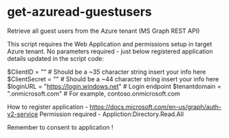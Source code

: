 # get-azuread-guestusers

Retrieve all guest users from the Azure tenant (MS Graph REST API)

This script requires the Web Application and permissions setup in target Azure tenant.
No parameters required - just below registered application details updated in the script code:

$ClientID = "" 				# Should be a ~35 character string insert your info here 
$ClientSecret = "" 			# Should be a ~44 character string insert your info here 
$loginURL = "https://login.windows.net" # Login endpoint
$tenantdomain = ".onmicrosoft.com" 	# For example, contoso.onmicrosoft.com

How to register application - https://docs.microsoft.com/en-us/graph/auth-v2-service 
Permission required - Appliction:Directory.Read.All

Remember to consent to application !
